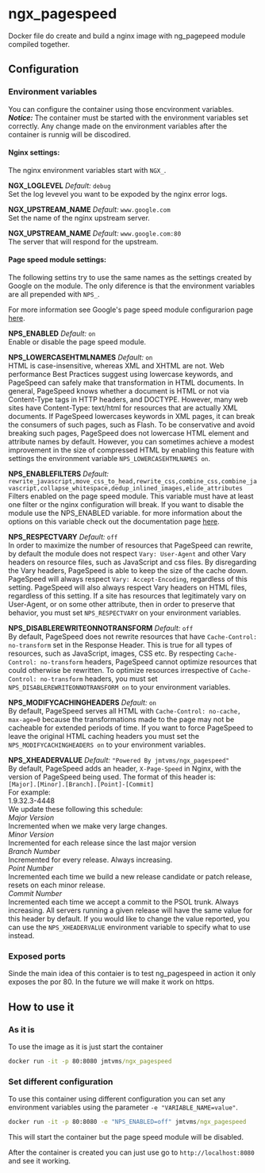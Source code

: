 # ngx_pagespeed
Docker file do create and build a nginx image with ng_pagepeed module compiled together.

## Configuration

### Environment variables
You can configure the container using those encvironment variables.  
***Notice:*** The container must be started with the environment variables set correctly. Any change made on the environment variables after the container is runnig will be discodired.

#### Nginx settings:
The nginx environment variables start with ``NGX_``.

**NGX_LOGLEVEL** *Default:* ``debug``  
Set the log levevel you want to be expoded by the nginx error logs.  

**NGX_UPSTREAM_NAME** *Default:* ``www.google.com``  
Set the name of the nginx upstream server.  

**NGX_UPSTREAM_NAME** *Default:* ``www.google.com:80``  
The server that will respond for the upstream.

#### Page speed module settings:
The following settins try to use the same names as the settings created by Google on the module. The only diference is that the environment variables are all prepended with ``NPS_``.

For more information see Google's page speed module configurarion page [here](https://modpagespeed.com/doc).

**NPS_ENABLED**  *Default:* ``on``  
Enable or disable the page speed module.  

**NPS_LOWERCASEHTMLNAMES** *Default:* ``on``  
HTML is case-insensitive, whereas XML and XHTML are not. Web performance Best Practices suggest using lowercase keywords, and PageSpeed can safely make that transformation in HTML documents. 
In general, PageSpeed knows whether a document is HTML or not via Content-Type tags in HTTP headers, and DOCTYPE. However, many web sites have Content-Type: text/html for resources that are actually XML documents. 
If PageSpeed lowercases keywords in XML pages, it can break the consumers of such pages, such as Flash. To be conservative and avoid breaking such pages, PageSpeed does not lowercase HTML element and attribute names by default. However, you can sometimes achieve a modest improvement in the size of compressed HTML by enabling this feature with settings the environment variable ``NPS_LOWERCASEHTMLNAMES on``.  

**NPS_ENABLEFILTERS** *Default:* ``rewrite_javascript,move_css_to_head,rewrite_css,combine_css,combine_javascript,collapse_whitespace,dedup_inlined_images,elide_attributes``    
Filters enabled on the page speed module. This variable must have at least one filter or the nginx configuration will break. If you want to disable the module use the NPS_ENABLED variable. for more information about the options on this variable check out the documentation page [here](https://modpagespeed.com/doc/).   
 

**NPS_RESPECTVARY** *Default:* ``off``   
In order to maximize the number of resources that PageSpeed can rewrite, by default the module does not respect ``Vary: User-Agent`` and other Vary headers on resource files, such as JavaScript and css files. By disregarding the Vary headers, PageSpeed is able to keep the size of the cache down. PageSpeed will always respect ``Vary: Accept-Encoding``, regardless of this setting. PageSpeed will also always respect Vary headers on HTML files, regardless of this setting. 
If a site has resources that legitimately vary on User-Agent, or on some other attribute, then in order to preserve that behavior, you must set ``NPS_RESPECTVARY`` on your environment variables.  

**NPS_DISABLEREWRITEONNOTRANSFORM** *Default:* ``off``   
By default, PageSpeed does not rewrite resources that have ``Cache-Control: no-transform``  set in the Response Header. This is true for all types of resources, such as JavaScript, images, CSS etc. By respecting ``Cache-Control: no-transform`` headers, PageSpeed cannot optimize resources that could otherwise be rewritten. 
To optimize resources irrespective of ``Cache-Control: no-transform`` headers, you must set ``NPS_DISABLEREWRITEONNOTRANSFORM on`` to your environment variables.  

**NPS_MODIFYCACHINGHEADERS** *Default:* ``on``  
By default, PageSpeed serves all HTML with ``Cache-Control: no-cache, max-age=0`` because the transformations made to the page may not be cacheable for extended periods of time. 
If you want to force PageSpeed to leave the original HTML caching headers you must set the ``NPS_MODIFYCACHINGHEADERS on`` to your environment variables.  

**NPS_XHEADERVALUE** *Default:* ``"Powered By jmtvms/ngx_pagespeed"``   
By default, PageSpeed adds an header, ``X-Page-Speed`` in Nginx, with the version of PageSpeed being used. The format of this header is:   
``[Major].[Minor].[Branch].[Point]-[Commit]``  
For example:   
1.9.32.3-4448  
We update these following this schedule:   
*Major Version*  
Incremented when we make very large changes.  
*Minor Version*  
Incremented for each release since the last major version  
*Branch Number*  
Incremented for every release. Always increasing.  
*Point Number*  
Incremented each time we build a new release candidate or patch release, resets on each minor release.    
*Commit Number*  
Incremented each time we accept a commit to the PSOL trunk. Always increasing.
All servers running a given release will have the same value for this header by default. If you would like to change the value reported, you can use the ``NPS_XHEADERVALUE`` environment variable to specify what to use instead.

### Exposed ports
Sinde the main idea of this contaier is to test ng_pagespeed in action it only exposes the por 80.
In the future we will make it work on https.

## How to use it

### As it is

To use the image as it is just start the container

```cmd
docker run -it -p 80:8080 jmtvms/ngx_pagespeed
```

### Set different configuration

To use this container using different configuration you can set any environment variables using the parameter ``-e "VARIABLE_NAME=value"``.

```cmd
docker run -it -p 80:8080 -e "NPS_ENABLED=off" jmtvms/ngx_pagespeed
```

This will start the container but the page speed module will be disabled.

After the container is created you can just use go to ``http://localhost:8080`` and see it working.